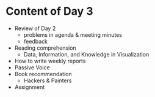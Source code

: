 # Content of Day 3

*	Review of Day 2
	-	problems in agenda & meeting minutes
	-	feedback
*	Reading comprehension
	-	Data, Information, and Knowledge in Visualization
*	How to write weekly reports
*	Passive Voice
*	Book recommendation
	-	Hackers & Painters
*	Assignment
